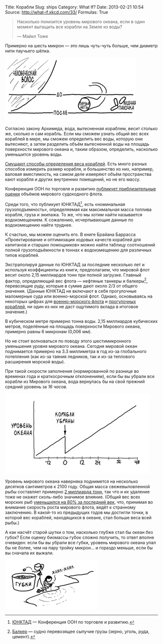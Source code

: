 Title: Корабли
Slug: ships
Category: What If?
Date: 2013-02-21 10:54
Source: http://what-if.xkcd.com/33/
Formulas: True

> Насколько понизится уровень мирового океана, если в один момент вытащить все корабли на Земле из воды?
>
> — Майкл Тоже

Примерно на шесть микрон — это лишь чуть-чуть больше, чем диаметр нити паучьего шёлка.

![](/uploads/033-ships/ships_comparison_ru.png "диаграмма, показывающая, что если убрать корабли с океана, вода откроет паучий шёлк и бактерию")

Согласно закону Архимеда, вода, вытесненная кораблем, весит столько же, сколько и сам корабль. Если мы сможем узнать общий вес всех кораблей в мире, мы сможем определить вес воды, которую они вытесняют, а затем разделить объём вытесненной воды на площадь поверхности мирового океана и, таким образом, определить, насколько уменьшится уровень воды.

[Смущают способы определения веса кораблей](http://www.pomorci.com/Zanimljivosti/TONNAGE%20MEASUREMENT%20OF%20SHIPS.pdf). Есть много разных способов измерить размер корабля, и большинство из них, например, валовая вместимость, на самом деле измеряют объём пространства кают корабля и других внутренних помещений, но не его массу.

Конференция ООН по торговле и развитию [публикует приблизительные оценки](http://unctad.org/en/Docs/rmt2011ch2_en.pdf) объёмов мирового судоходного флота.

Среди того, что публикует ЮНКТАД[^1], есть «номинальная грузоподъемность», определяемая как максимальная масса топлива корабля, груза и экипажа. То же, что мы _хотим_ найти называется водоизмещением. К сожалению, исчерпывающие данные по водоизмещению найти труднее.

К счастью, мы можем оценить его. В книге Брайана Баррасса «Проектирование и оптимизация ходовых качеств кораблей для капитанов и старших помощников» можно найти таблицу соотношений полной грузоподъёмности в тоннах к водоизмещению для различных типов кораблей.

Экстраполируя данные по ЮНКТАД за последние несколько лет и используя коэффициенты из книги, предполагаем, что мировой флот весит около 2,15 миллиардов тонн при полной загрузке. Главный фактор, определяющий вес флота — нефтяные танкеры и балкеры[^2], перевозящие руду, которые в сумме дают около 2/3 от общего значения. (Данные ЮНКТАД не включают в себя прогулочные маломерные суда или военно-морской флот. Однако, основываясь на некоторых цифрах для [военно-морского флота](http://www.csbaonline.org/4Publications/PubLibrary/R.20090217.The_US_Navy_Charti/R.20090217.The_US_Navy_Charti.pdf) и [прогулочных кораблей](http://nmma.net/assets/cabinets/Cabinet445/2011_abstract_preview.pdf), ни один из них не даст ощутимого вклада в итоговое значение.)

В кубическом метре примерно тонна воды. 2,15 миллиардов кубических метров, поделённые на площадь поверхности Мирового океана, примерно равны 6 микронам (0,006 мм).

Но не стоит волноваться по поводу этого шестимикронного уменьшения уровня мирового океана. Сегодня мировой океан поднимается примерно на 3.3 миллиметра в год из-за глобального потепления (как из-за таяния ледников, так и из-за теплового расширения морской воды).

При такой скорости заполнения (нормированной по разнице во временах года и краткосрочным отклонениям), если бы вы убрали все корабли из Мирового океана, вода вернулась бы на свой прежний средний уровень за _16 часов_.

![](/uploads/033-ships/ships_graph_ru.png "график, показывающий, что невозможно зафиксировать уровень мирового океана, затолкав охапку лодок на гору")

Уровень мирового океана наверняка поднимется на несколько десятков сантиметров к 2100 году. Общая масса свежевыловленной рыбы составляет примерно [2 миллиарда тонн](http://phys.org/news151251277.html), так что и их удаление тоже не окажет сколь-либо значимое влияние. (Общий вес всех морских рыб [уменьшился на 80% за последний век](http://news.aaas.org/2011_annual_meeting/0228declining-fisheries.shtml), что, принимая во внимание скорость роста мирового флота, ведёт к странному заключению. В какой-то из предыдущих годов мы достигли точки, в которой вес кораблей, находящихся в океане, стал больше веса всей рыбы.)

А как насчёт старой шутки о том, насколько глубже стал бы океан без губок? Если оценку биомассы губок сложно получить, то ответ вполне очевиден: если бы вы убрали все губки, уровень мирового океана упал бы не более, чем на пару тройку микрон... и гораздо меньше, если бы вы сначала их выжали.

![](/uploads/033-ships/ships_sponges_ru.png "знаете ли вы, насколько глубже стал бы океан, если бы мы бросали в него каждого, кто повторяет эту шутку про губки?")

[^1]: [ЮНКТАД](http://www.un.org/ru/ga/unctad/) — Конференция ООН по торговле и развитию.
[^2]: [Балкер](http://ru.wikipedia.org/wiki/Балкер) — судно перевозящее сыпучие грузы (зерно, уголь, руда, цемент).
